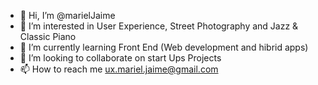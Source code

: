 - 👋 Hi, I’m @marielJaime
- 👀 I’m interested in User Experience, Street Photography and Jazz & Classic Piano
- 🌱 I’m currently learning Front End (Web development and hibrid apps)
- 💞️ I’m looking to collaborate on start Ups Projects
- 📫 How to reach me ux.mariel.jaime@gmail.com

<!---
marielJaime/marielJaime is a ✨ special ✨ repository because its `README.md` (this file) appears on your GitHub profile.
You can click the Preview link to take a look at your changes.
--->
